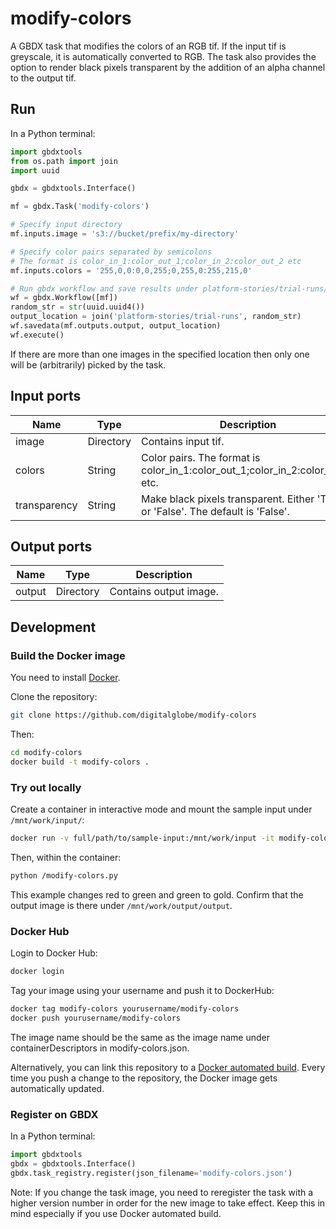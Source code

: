 # modify-colors

A GBDX task that modifies the colors of an RGB tif. If the input tif is greyscale, it is automatically converted to RGB.
The task also provides the option to render black pixels transparent by the addition of an alpha channel to the output tif.

## Run

In a Python terminal:

```python
import gbdxtools
from os.path import join
import uuid

gbdx = gbdxtools.Interface()

mf = gbdx.Task('modify-colors')

# Specify input directory
mf.inputs.image = 's3://bucket/prefix/my-directory'

# Specify color pairs separated by semicolons
# The format is color_in_1:color_out_1;color_in_2:color_out_2 etc
mf.inputs.colors = '255,0,0:0,0,255;0,255,0:255,215,0'

# Run gbdx workflow and save results under platform-stories/trial-runs/random_str
wf = gbdx.Workflow([mf])
random_str = str(uuid.uuid4())
output_location = join('platform-stories/trial-runs', random_str)
wf.savedata(mf.outputs.output, output_location)
wf.execute()
```

If there are more than one images in the specified location then only one will be (arbitrarily) picked by the task.


## Input ports

| Name  | Type |  Description | Required |
|-------|--------------|----------------|----------------|
| image | Directory | Contains input tif. | True |
| colors | String | Color pairs. The format is color_in_1:color_out_1;color_in_2:color_out_2 etc. | True |
| transparency | String | Make black pixels transparent. Either 'True' or 'False'. The default is 'False'. | False |

## Output ports

| Name  | Type | Description                  |
|-------|---------|---------------------------|
| output | Directory | Contains output image. |


## Development

### Build the Docker image

You need to install [Docker](https://docs.docker.com/engine/installation/).

Clone the repository:

```bash
git clone https://github.com/digitalglobe/modify-colors
```

Then:

```bash
cd modify-colors
docker build -t modify-colors .
```

### Try out locally

Create a container in interactive mode and mount the sample input under `/mnt/work/input/`:

```bash
docker run -v full/path/to/sample-input:/mnt/work/input -it modify-colors
```

Then, within the container:

```bash
python /modify-colors.py
```

This example changes red to green and green to gold. Confirm that the output image is there
under `/mnt/work/output/output`.

### Docker Hub

Login to Docker Hub:

```bash
docker login
```

Tag your image using your username and push it to DockerHub:

```bash
docker tag modify-colors yourusername/modify-colors
docker push yourusername/modify-colors
```

The image name should be the same as the image name under containerDescriptors in modify-colors.json.

Alternatively, you can link this repository to a [Docker automated build](https://docs.docker.com/docker-hub/builds/).
Every time you push a change to the repository, the Docker image gets automatically updated.

### Register on GBDX

In a Python terminal:

```python
import gbdxtools
gbdx = gbdxtools.Interface()
gbdx.task_registry.register(json_filename='modify-colors.json')
```

Note: If you change the task image, you need to reregister the task with a higher version number
in order for the new image to take effect. Keep this in mind especially if you use Docker automated build.
